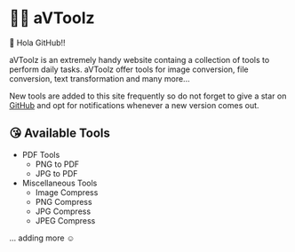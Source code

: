 # 👷‍♂️ aVToolz

👋 Hola GitHub!!

aVToolz is an extremely handy website containg a collection of tools to perform daily tasks. aVToolz offer tools for image conversion, file conversion, text transformation and many more...

New tools are added to this site frequently so do not forget to give a star on [GitHub](https://github.com/a0v0/avtoolz) and opt for notifications whenever a new version comes out.

## 😘 Available Tools
- PDF Tools
  - PNG to PDF
  - JPG to PDF
- Miscellaneous Tools
  - Image Compress
  - PNG Compress
  - JPG Compress
  - JPEG Compress

... adding more ☺ 
